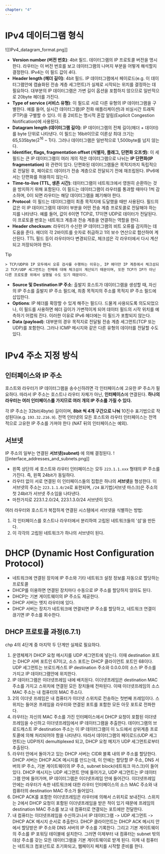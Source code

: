 ```yaml
---
chapter: "4"
---
```

# IPv4 데이터그램 형식
![[IPv4_datagram_format.png]]
- **Version number (버전 번호)**: 4bit 필드. 데이터그램의 IP 프로토콜 버전을 명시한다. 라우터는 이 버전 번호를 보고 데이터그램의 나머지 부분을 어떻게 해석할지 결정한다. IPv4는 이 필드 값이 4다.
- **Header length (헤더 길이)**: 4bit 필드. IP 데이터그램에서 페이로드(e.g. 이 데이터그램안에 캡슐화된 전송 계층 세그먼트)가 실제로 시작되는 위치를 결정하는 데 필요하다. 대부분의 IP 데이터그램은 가변 길이 옵션을 포함하지 않으므로 일반적으로 20byte 헤더를 가진다.
- **Type of service (서비스 유형)**: 이 필드로 서로 다른 유형의 IP 데이터그램을 구별한다. 예를 들어, 실시간 데이터그램(IP 전화 애플리케이션)과 비실시간 트래픽(FTP)을 구별할 수 있다. 이 중 2비트는 명시적 혼잡 알림(Explicit Congestion Notification)에 사용된다.
- **Datagram length (데이터그램 길이)**: IP 데이터그램의 전체 길이(헤더 + 데이터)를 byte 단위로 나타낸다. 이 필드는 16bit이므로 이론상 최대 크기는 65,535byte($2^{16} - 1$)다. 그러나 데이터그램은 일반적으로 1,500byte를 넘지 않는다.
- **Identifier, flags, fragmentation offset (식별자, 플래그, 단편화 오프셋)**: 이 세 필드는 큰 IP 데이터그램이 여러 개의 작은 데이터그램으로 나뉘는 **IP 단편화(IP fragmentation)** 와 관련이 있다. 단편화된 데이터그램들은 목적지까지 독립적으로 전달된 후, 페이로드 데이터가 전송 계층으로 전달되기 전에 재조립된다. IPv6에서는 단편화를 허용하지 않는다.
- **Time-to-live (TTL, 생존 시간)**: 데이터그램이 네트워크에서 영원히 순환하는 것을 방지하기 위해 포함된다. 이 필드는 데이터그램이 라우터를 통과할 때마다 1씩 감소하며, 0이 되면 라우터는 해당 데이터그램을 폐기해야 한다.
- **Protocol**: 이 필드는 데이터그램이 최종 목적지에 도달했을 때만 사용된다. 필드의 값은 이 IP 데이터그램의 데이터 부분을 어떤 전송 계층 프로토콜로 전달해야 하는지를 나타낸다. 예를 들어, 값이 6이면 TCP로, 17이면 UDP로 데이터가 전달된다. 이 프로토콜 번호는 네트워크 계층과 전송 계층을 연결하는 역할을 한다.
- **Header checksum**: 라우터가 수신한 IP 데이터그램의 비트 오류를 감지하는 데 도움을 준다. 헤더의 각 2바이트를 숫자로 취급하고 1의 보수 연산으로 합산하여 계산된다. TTL 필드 등이 라우터마다 변경되므로, 체크섬은 각 라우터에서 다시 계산되고 저장되어야 한다. 
> [!tip]
    > TCP/UDP와 IP 모두에서 오류 검사를 수행하는 이유는, IP 헤더만 IP 계층에서 체크섬되고 TCP/UDP 세그먼트는 전체에 대해 체크섬이 계산되기 때문이며, 또한 TCP가 IP가 아닌 다른 프로토콜 위에서 실행될 수도 있기 때문이다.
- **Source 및 Destination IP 주소**: 출발지 호스트가 데이터그램을 생성할 때, 자신의 IP 주소를 출발지 IP 주소 필드에, 최종 목적지의 주소를 목적지 IP 주소 필드에 삽입한다.
- **Options**: IP 헤더를 확장할 수 있게 해주는 필드다. 드물게 사용되도록 의도되었으나, 이 필드를 사용하면 헤더 길이가 가변적이게 되어 데이터 필드의 시작 위치를 예측하기 어렵워 진다. 이러한 이유로 IPv6 헤더에는 이 필드가 포함되지 않는다.
- **Data (payload)**: 대부분의 경우 목적지로 전달될 전송 계층 세그먼트(TCP 또는 UDP)를 포함한다. 그러나 ICMP 메시지와 같은 다른 유형의 데이터를 전달할 수도 있다.
# IPv4 주소 지정 방식
## 인터페이스와 IP 주소
호스트와 라우터가 IP 데이터그램을 송수신하려면 각 인터페이스에 고유한 IP 주소가 필요하다. 따라서 IP 주소는 호스트나 라우터 자체가 아닌, **인터페이스**에 연결된다. **하나의 라우터는 여러 인터페이스를 가지므로 여러 개의 IP 주소를 가질 수 있다.**

각 IP 주소는 32bit(4byte) 길이이며, **8bit 씩 4개 구간으로 나눠** 10진수 표기법으로 작성된다(e.g. `193.32.216.9`). 전역 인터넷의 모든 호스트와 라우터 인터페이스는 전역적으로 고유한 IP 주소를 가져야 한다 (NAT 뒤의 인터페이스는 예외).
## 서브넷
IP 주소의 일부는 연결된 **서브넷(subnet)** 에 의해 결정된다.
![[interface_addresses_and_subnets.png]]
- 왼쪽 상단의 세 호스트와 라우터 인터페이스는 모두 `223.1.1.xxx` 형태의 IP 주소를 가진다. 즉, 왼쪽 24bit가 동일하다.
- 라우터 없이 서로 연결된 이 인터페이스들의 집합은 하나의 **서브넷**을 형성한다. 이 서브넷의 주소는 `223.1.1.0/24`로 표현되며, `/24` 표기법(서브넷 마스크)은 주소의 첫 24bit가 서브넷 주소임을 나타낸다.
- 마찬가지로 223.1.2.0/24, 223.1.3.0/24 서브넷이 있다.

여러 라우터와 호스트가 복잡하게 연결된 시스템에서 서브넷을 식별하는 방법: 
1. 각 인터페이스를 호스트나 라우터에서 분리하여 고립된 네트워크들의 '섬'을 만든다. 
2. 이 각각의 고립된 네트워크가 하나의 서브넷이 된다.


# DHCP (Dynamic Host Configuration Protocol)
- 네트워크에 연결된 장치에 IP 주소와 기타 네트워크 설정 정보를 자동으로 할당하는 프로토콜
- DHCP를 이용하면 연결된 장치마다 수동으로 IP 주소를 할당하지 않아도 된다.
- DHCP는 기본 게이트웨이의 IP 주소도 제공한다.
- DHCP 서버는 엣지 라우터에 있다.
- DHCP 서버는 장치가 네트워크에 연결되면 IP 주소를 할당하고, 네트워크 연결이 끊기면 IP 주소를 회수한다.
## DHCP 프로토콜 과정(6.7.1)
chp 4의 4단계 중 마지막 두 단계만 실제로 필요하다.
1. 운영체제가 DHCP 요청 메시지를 UDP 세그먼트에 넣는다. 이때 destination 포트는 DHCP 서버 포트인 67이고, 소스 포트는 DHCP 클라이언트 포트인 68이다. UDP 세그먼트는 브로드캐스트 IP destination 주소와 0.0.0.0의 소스 IP 주소를 가지고 IP 데이터그램안에 위치한다.
2. IP 데이터그램은 이더넷프레임 내에 배치된다. 이더넷프레임은 destination MAC 주소를 가지고 스위치에 연결된 모든 장치들에 전파된다. 이때 이더넷프레임의 소스 MAC 주소는 내 컴퓨터의 MAC 주소다.
3. 2의 이더넷 프레임은 내 컴퓨터가 이더넷 스위치로 전송하는 첫번째 프레임이다. 스위치는 들어온 프레임을 라우터와 연결된 포트를 포함한 모든 아웃 포트로 전파한다.
4. 라우터는 자신의 MAC 주소를 가진 인터페이스에서 DHCP 요청이 포함된 이더넷프레임을 수신하고 이더넷프레임에서 IP 데이터그램을 추출한다. 데이터그램의 브로드캐스트 IP destination 주소는 이 IP 데이터그램이 이 노드에서 상위계층 프로토콜에 의해 처리되어야 함을 나타낸다. 따라서 데이터그램의 페이로드(UDP 세그먼트)는 UDP까지 demultiplexed 되고, DHCP 요청 메지가 UDP 세그먼트로부터 추출된다.
5. 라우터 안에서 돌아가고 있는 DHCP 서버는 CIDR 블록 내의 IP 주소를 할당한다. DHCP 서버는 DHCP ACK 메시지를 만드는데, 이 안에는 할당할 IP 주소, DNS 서버의 IP 주소, 기본 게이트웨이의 IP 주소, subnet block(네트워크 마스크)이 들어있다. DHCP 메시지는 UDP 세그먼트 안에 들어가고, UDP 세그먼트는 IP 데이터그램 안에 들어가며, IP 데이터그램은 이더넷프레임 안에 들어간다. 이더넷프레임 안에는 라우터가 속한 네트워크에 대한 라우터 인터페이스의 소스 MAC 주소와 내 컴퓨터의 destination MAC 주소가 들어있다.
6. DHCP ACK를 포함한 이더넷프레임은 라우터에 의해서 스위치로 보내진다. 스위치는 2에서 DHCP 요청이 포함된 이더넷프레임을 받은 적이 있기 때문에 프레임의 destination MAC 주소를 보고 내 컴퓨터로 연결되는 포트에만 전달한다.
7. 내 컴퓨터는 이더넷프레임을 수신하고나서 IP 데이터그램 -> UDP 세그먼트 -> DHCP ACK 메시지 순서로 추출한다. DHCP 클라이언트는 DHCP ACK 메시지 안에서 할당받은 IP 주소와 DNS 서버의 IP 주소를 기록한다. 그리고 기본 게이트웨이의 주소를 IP 포워딩 테이블에 설치한다. 그러면 이제부터 내 컴퓨터는 subnet 밖의 대상 주소를 갖는 모든 데이터그램을 기본 게이트웨이로 받게 된다. 이제 내 컴퓨터는 네트워크 컴포넌트로 초기화되고, 웹페이지 페치를 시작할 준비를 한다.